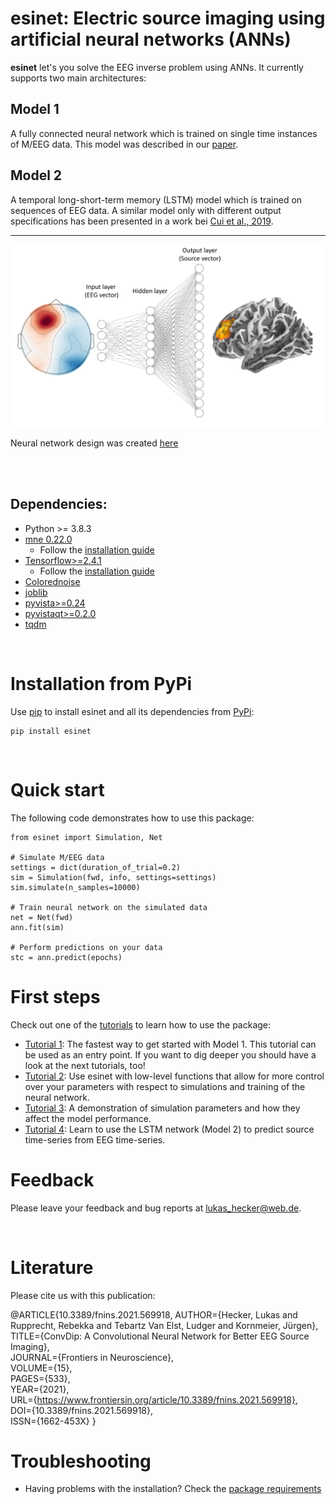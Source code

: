# esinet: Electric source imaging using artificial neural networks (ANNs)

**esinet** let's you solve the EEG inverse problem using ANNs. It currently supports two main architectures:
## Model 1

A fully connected neural network which is trained on single time instances of M/EEG data. This model was described in our [paper](https://www.frontiersin.org/articles/10.3389/fnins.2021.569918/full).

## Model 2

A temporal long-short-term memory (LSTM) model which is trained on sequences of EEG data. A similar model only with different output specifications has been presented in a work bei [Cui et al., 2019](https://ieeexplore.ieee.org/abstract/document/8766914?casa_token=AFbwwLcRySAAAAAA:Gx9_D5QajW1parwhStwtxPdLVVIT8WTbdzTg8bSZ1LT6mTuOTxYyLxd84Kc3k9n2fpqkL8Dl).

---

<!-- ![esinet](/assets/esinet.png) -->
<img src="assets/esinet.png" alt="esinet" width="500"/>

Neural network design was created [here](http://alexlenail.me/NN-SVG/index.html)

<br/><br/>

## Dependencies:
* Python >= 3.8.3
* [mne 0.22.0](https://mne.tools/stable/index.html)
  * Follow the [installation guide](https://mne.tools/stable/install/mne_python.html#installing-mne-python-and-its-dependencies)
* [Tensorflow>=2.4.1](https://www.tensorflow.org/)
  * Follow the [installation guide](https://www.tensorflow.org/install)
* [Colorednoise](https://github.com/felixpatzelt/colorednoise)
* [joblib](https://joblib.readthedocs.io/en/latest/#)
* [pyvista>=0.24](https://docs.pyvista.org/)
* [pyvistaqt>=0.2.0](https://qtdocs.pyvista.org/)
* [tqdm](https://github.com/tqdm/tqdm)

<br/>

# Installation from PyPi
Use [pip](https://pip.pypa.io/en/stable/) to install esinet and all its
dependencies from [PyPi](https://pypi.org/):

```
pip install esinet
```

<br/>

# Quick start
The following code demonstrates how to use this package:

```
from esinet import Simulation, Net

# Simulate M/EEG data
settings = dict(duration_of_trial=0.2)
sim = Simulation(fwd, info, settings=settings)
sim.simulate(n_samples=10000)

# Train neural network on the simulated data
net = Net(fwd)
ann.fit(sim)

# Perform predictions on your data
stc = ann.predict(epochs)

```

# First steps

Check out one of the [tutorials](tutorials/) to learn how to use the package:

* [Tutorial 1](tutorials/tutorial_1.ipynb): The fastest way to get started with Model 1. This tutorial can be used as an entry point. If you want to dig deeper you should have a look at the next tutorials, too!
* [Tutorial 2](tutorials/tutorial_2.ipynb): Use esinet with low-level functions that allow for more control over your parameters with respect to simulations and training of the neural network.
* [Tutorial 3](tutorials/tutorial_3.ipynb): A demonstration of simulation parameters and how they affect the model performance.
* [Tutorial 4](tutorials/tutorial_4.ipynb): Learn to use the LSTM network (Model 2) to predict source time-series from EEG time-series.


# Feedback
Please leave your feedback and bug reports at lukas_hecker@web.de.

<br/>

# Literature
Please cite us with this publication:

@ARTICLE{10.3389/fnins.2021.569918,
AUTHOR={Hecker, Lukas and Rupprecht, Rebekka and Tebartz Van Elst, Ludger and Kornmeier, Jürgen},   
TITLE={ConvDip: A Convolutional Neural Network for Better EEG Source Imaging},      
JOURNAL={Frontiers in Neuroscience},      
VOLUME={15},      
PAGES={533},     
YEAR={2021},      
URL={https://www.frontiersin.org/article/10.3389/fnins.2021.569918},       
DOI={10.3389/fnins.2021.569918},      
ISSN={1662-453X}
}

# Troubleshooting
* Having problems with the installation? Check the [package requirements](requirements.txt)

